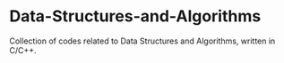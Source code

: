 # Data-Structures-and-Algorithms
Collection of codes related to Data Structures and Algorithms, written in C/C++.
